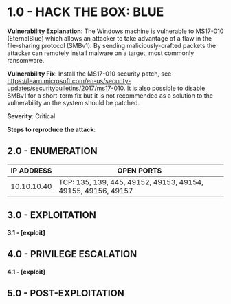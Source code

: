 # 1.0 - HACK THE BOX: BLUE

**Vulnerability Explanation**: The Windows machine is vulnerable to MS17-010 (EternalBlue) which allows an attacker to take advantage of a flaw in the file-sharing protocol (SMBv1). By sending maliciously-crafted packets the attacker can remotely install malware on a target, most commonly ransomware. 

**Vulnerability Fix**: Install the MS17-010 security patch, see https://learn.microsoft.com/en-us/security-updates/securitybulletins/2017/ms17-010. It is also possible to disable SMBv1 for a short-term fix but it is not recommended as a solution to the vulnerability an the system should be patched. 

**Severity**: Critical

**Steps to reproduce the attack**: 

## 2.0 - ENUMERATION
| **IP ADDRESS** | **OPEN PORTS** |
|----------|--------------------|
| 10.10.10.40 | TCP: 135, 139, 445, 49152, 49153, 49154, 49155, 49156, 49157 |

## 3.0 - EXPLOITATION

#### **3.1 - [exploit]**

## 4.0 - PRIVILEGE ESCALATION 

#### **4.1 - [exploit]**

## 5.0 - POST-EXPLOITATION 
